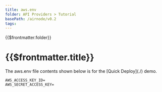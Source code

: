 ```yaml
---
title: aws.env
folder: API Providers > Tutorial
basePath: /airnode/v0.2
tags:
---
```


<TitleSpan>{{$frontmatter.folder}}</TitleSpan>

# {{$frontmatter.title}}

<VersionWarning/>
The aws.env file contents shown below is for the [Quick Deploy](./) demo.

```
AWS_ACCESS_KEY_ID=
AWS_SECRET_ACCESS_KEY=
```
